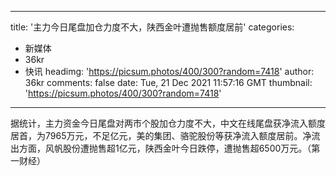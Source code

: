 
---
title: '主力今日尾盘加仓力度不大，陕西金叶遭抛售额度居前'
categories: 
 - 新媒体
 - 36kr
 - 快讯
headimg: 'https://picsum.photos/400/300?random=7418'
author: 36kr
comments: false
date: Tue, 21 Dec 2021 11:57:16 GMT
thumbnail: 'https://picsum.photos/400/300?random=7418'
---

<div>   
据统计，主力资金今日尾盘对两市个股加仓力度不大，中文在线尾盘获净流入额度居首，为7965万元，不足亿元，美的集团、骆驼股份等获净流入额度居前。净流出方面，风帆股份遭抛售超1亿元，陕西金叶今日跌停，遭抛售超6500万元。（第一财经）  
</div>
            